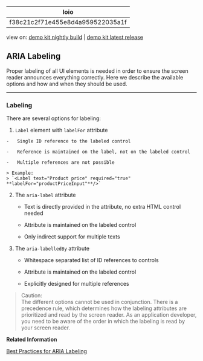 <!-- loiof38c21c2f71e455e8d4a959522035a1f -->

| loio |
| -----|
| f38c21c2f71e455e8d4a959522035a1f |

<div id="loio">

view on: [demo kit nightly build](https://openui5nightly.hana.ondemand.com/#/topic/f38c21c2f71e455e8d4a959522035a1f) | [demo kit latest release](https://openui5.hana.ondemand.com/#/topic/f38c21c2f71e455e8d4a959522035a1f)</div>

## ARIA Labeling

Proper labeling of all UI elements is needed in order to ensure the screen reader announces everything correctly. Here we describe the available options and how and when they should be used.

***

### Labeling

There are several options for labeling:

1.   `Label` element with `labelFor` attribute

    -   Single ID reference to the labeled control

    -   Reference is maintained on the label, not on the labeled control

    -   Multiple references are not possible

    > Example:  
    > `<Label text="Product price" required="true" **labelFor="productPriceInput"**/>`

2.  The `aria-label` attribute

    -   Text is directly provided in the attribute, no extra HTML control needed

    -   Attribute is maintained on the labeled control

    -   Only indirect support for multiple texts

3.  The `aria-labelledBy` attribute

    -   Whitespace separated list of ID references to controls

    -   Attribute is maintained on the labeled control

    -   Explicitly designed for multiple references


> Caution:  
> The different options cannot be used in conjunction. There is a precedence rule, which determines how the labeling attributes are prioritized and read by the screen reader. As an application developer, you need to be aware of the order in which the labeling is read by your screen reader.

**Related Information**  


[Best Practices for ARIA Labeling](Best_Practices_for_ARIA_Labeling_3169195.md)

